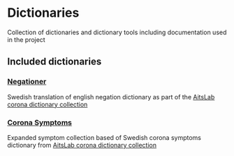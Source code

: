 # Dictionaries
Collection of dictionaries and dictionary tools including documentation used in the project

## Included dictionaries

### [Negationer](negationer.txt)
Swedish translation of english negation dictionary as part of the [AitsLab corona dictionary collection ](https://github.com/Aitslab/corona/tree/master/dictionaries)

### [Corona Symptoms](corona_symptoms_SE.txt)
Expanded symptom collection based of Swedish corona symptoms dictionary from [AitsLab corona dictionary collection ](https://github.com/Aitslab/corona/tree/master/dictionaries)
